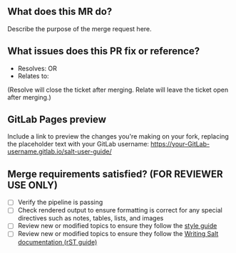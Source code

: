 
## What does this MR do?

Describe the purpose of the merge request here.


## What issues does this PR fix or reference?

- Resolves:
OR
- Relates to:

(Resolve will close the ticket after merging. Relate will leave the ticket open
after merging.)


## GitLab Pages preview

Include a link to preview the changes you're making on your fork, replacing the
placeholder text with your GitLab username:
https://your-GitLab-username.gitlab.io/salt-user-guide/


## Merge requirements satisfied? (FOR REVIEWER USE ONLY)

- [ ] Verify the pipeline is passing
- [ ] Check rendered output to ensure formatting is correct for any special
      directives such as notes, tables, lists, and images
- [ ] Review new or modified topics to ensure they follow the [style
      guide](https://saltstack.gitlab.io/open/docs/docs-hub/topics/style-guide.html)
- [ ] Review new or modified topics to ensure they follow the [Writing Salt
      documentation (rST guide)](https://saltstack.gitlab.io/open/docs/docs-hub/topics/rst-guide.html)
